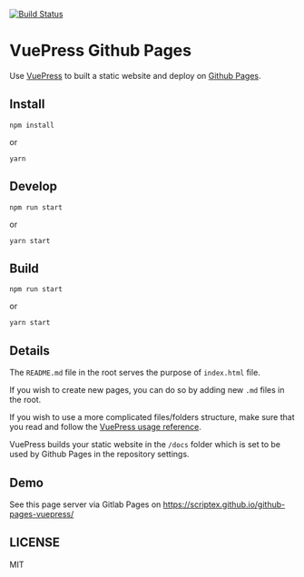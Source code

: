 [![Build Status](https://travis-ci.org/scriptex/github-pages-vuepress.svg?branch=master)](https://travis-ci.org/scriptex/github-pages-vuepress)

# VuePress Github Pages

Use [VuePress](https://vuepress.vuejs.org/) to built a static website and deploy on [Github Pages](https://pages.github.com/).

## Install

```console
npm install
```

or

```console
yarn
```

## Develop

```console
npm run start
```

or

```console
yarn start
```

## Build

```console
npm run start
```

or

```console
yarn start
```

## Details

The `README.md` file in the root serves the purpose of `index.html` file.

If you wish to create new pages, you can do so by adding new `.md` files in the root.

If you wish to use a more complicated files/folders structure, make sure that you read and follow the [VuePress usage reference](https://vuepress.vuejs.org/).

VuePress builds your static website in the `/docs` folder which is set to be used by Github Pages in the repository settings.

## Demo

See this page server via Gitlab Pages on https://scriptex.github.io/github-pages-vuepress/

## LICENSE

MIT
